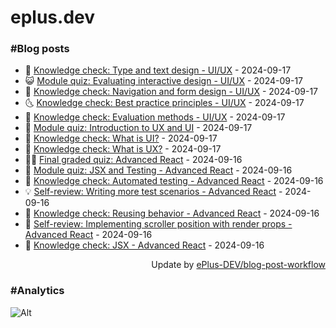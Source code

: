 # eplus.dev

### #Blog posts

<!-- BLOG-POST-LIST:START -->
 - 🧰 [Knowledge check: Type and text design - UI/UX](https://eplus.dev/knowledge-check-type-and-text-design-uiux) - 2024-09-17
 - 😺 [Module quiz: Evaluating interactive design - UI/UX](https://eplus.dev/module-quiz-evaluating-interactive-design-uiux) - 2024-09-17
 - 🗽 [Knowledge check: Navigation and form design - UI/UX](https://eplus.dev/knowledge-check-navigation-and-form-design-uiux) - 2024-09-17
 - 🌜 [Knowledge check: Best practice principles - UI/UX](https://eplus.dev/knowledge-check-best-practice-principles-uiux) - 2024-09-17
 - 📝 [Knowledge check: Evaluation methods - UI/UX](https://eplus.dev/knowledge-check-evaluation-methods-uiux) - 2024-09-17
 - 🚀 [Module quiz: Introduction to UX and UI](https://eplus.dev/module-quiz-introduction-to-ux-and-ui) - 2024-09-17
 - 💼 [Knowledge check: What is UI?](https://eplus.dev/knowledge-check-what-is-ui) - 2024-09-17
 - 🦣 [Knowledge check: What is UX?](https://eplus.dev/knowledge-check-what-is-ux) - 2024-09-17
 - 👨‍🏫 [Final graded quiz: Advanced React](https://eplus.dev/final-graded-quiz-advanced-react) - 2024-09-16
 - 🔭 [Module quiz: JSX and Testing - Advanced React](https://eplus.dev/module-quiz-jsx-and-testing-advanced-react) - 2024-09-16
 - 🤡 [Knowledge check: Automated testing - Advanced React](https://eplus.dev/knowledge-check-automated-testing-advanced-react) - 2024-09-16
 - 💡 [Self-review: Writing more test scenarios - Advanced React](https://eplus.dev/self-review-writing-more-test-scenarios-advanced-react) - 2024-09-16
 - 🦣 [Knowledge check: Reusing behavior - Advanced React](https://eplus.dev/knowledge-check-reusing-behavior-advanced-react) - 2024-09-16
 - 💪 [Self-review: Implementing scroller position with render props - Advanced React](https://eplus.dev/self-review-implementing-scroller-position-with-render-props-advanced-react) - 2024-09-16
 - 🤡 [Knowledge check: JSX - Advanced React](https://eplus.dev/knowledge-check-jsx-advanced-react) - 2024-09-16<!-- BLOG-POST-LIST:END -->

<div align="right">
  Update by <a target="_blank"
    href="https://github.com/ePlus-DEV/blog-post-workflow">ePlus-DEV/blog-post-workflow</a>
</div>

### #Analytics
![Alt](https://repobeats.axiom.co/api/embed/9990f7cddfbad8d834990b10ccad05f81ac1096f.svg "Repobeats analytics image")
